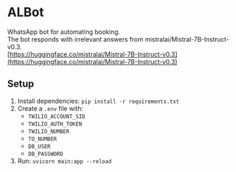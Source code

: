 # ALBot
WhatsApp bot for automating booking.  
The bot responds with irrelevant answers from mistralai/Mistral-7B-Instruct-v0.3.  
[https://huggingface.co/mistralai/Mistral-7B-Instruct-v0.3](https://huggingface.co/mistralai/Mistral-7B-Instruct-v0.3)

## Setup
1. Install dependencies: `pip install -r requirements.txt`
2. Create a `.env` file with:  
   - `TWILIO_ACCOUNT_SID`  
   - `TWILIO_AUTH_TOKEN`  
   - `TWILIO_NUMBER`  
   - `TO_NUMBER`  
   - `DB_USER`  
   - `DB_PASSWORD`  
3. Run: `uvicorn main:app --reload`
